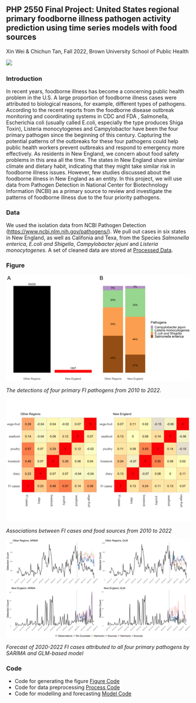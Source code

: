 ## PHP 2550 Final Project: United States regional primary foodborne illness pathogen activity prediction using time series models with food sources 
Xin Wei & Chichun Tan, Fall 2022, Brown University School of Public Health

![](https://github.com/weix21/PDA_project/blob/main/figure/26911666558978_.pic_hd.jpg)
### Introduction 

In recent years, foodborne illness has become a concerning public health problem in the U.S. A large proportion of foodborne illness cases were attributed to biological reasons, for example, different types of pathogens. According to the recent reports from the foodborne disease outbreak monitoring and coordinating systems in CDC and FDA , Salmonella, Escherichia coli (usually called E.coli, especially the type produces Shiga Toxin), Listeria monocytogenes and Campylobactor have been the four primary pathogen since the beginning of this century. Capturing the potential patterns of the outbreaks for these four pathogens could help public health workers prevent outbreaks and respond to emergency more effectively. As residents in New England, we concern about food safety problems in this area all the time. The states in New England share similar climate and dietary habit, indicating that they might take similar risk in foodborne illness issues. However, few studies discussed about the foodborne illness in New England as an entity. In this project, we will use data from Pathogen Detection in National Center for Biotechnology Information (NCBI) as a primary source to review and investigate the patterns of foodborne illness due to the four priority pathogens.

### Data

We used the isolation data from NCBI Pathogen Detection (https://www.ncbi.nlm.nih.gov/pathogens/). We pull out cases in six states in New England, as well as Califonia and Texa, from the Species *Salmonella enterica*, *E.coli and Shigella*, *Campylobacter jejuni* and *Listeria monocytogenes*. A set of cleaned data are stored at [Processed Data](https://github.com/weix21/PDA_project/tree/main/data/Processed%20data).

### Figure

![](https://github.com/weix21/PDA_project/blob/main/figure/Figure1.png)

*The detections of four primary FI pathogens from 2010 to 2022.*

![](https://github.com/weix21/PDA_project/blob/main/figure/Cases_food_corr.png)

*Associations between FI cases and food sources from 2010 to 2022*

![](https://github.com/weix21/PDA_project/blob/main/figure/Figure2.png)

*Forecast of 2020-2022 FI cases attributed to all four primary pathogens by SARIMA and
GLM-based model*

### Code

* Code for generating the figure [Figure Code](https://github.com/weix21/PDA_project/blob/main/code/Exploratory_analysis.R)
* Code for data preprocessing [Process Code](https://github.com/weix21/PDA_project/blob/main/code/Process_data.R)
* Code for modelling and forecasting [Model Code]()
